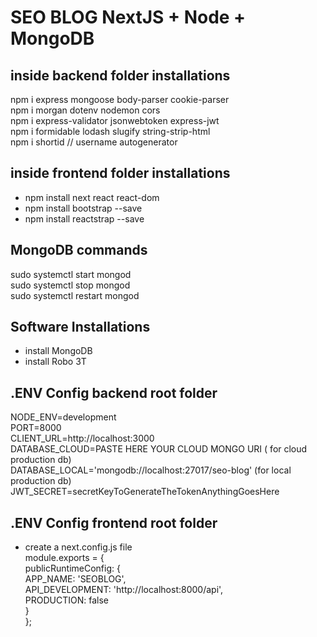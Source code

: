 # SEO BLOG NextJS + Node + MongoDB  

## inside backend folder installations
npm i express mongoose body-parser cookie-parser  
npm i morgan dotenv nodemon cors  
npm i express-validator jsonwebtoken express-jwt  
npm i formidable lodash slugify string-strip-html  
npm i shortid // username autogenerator  

## inside frontend folder installations
- npm install next react react-dom  
- npm install bootstrap --save  
- npm install reactstrap --save 

## MongoDB commands
sudo systemctl start mongod  
sudo systemctl stop mongod  
sudo systemctl restart mongod  

## Software Installations
- install MongoDB  
- install Robo 3T  

## .ENV Config backend root folder  
NODE_ENV=development   
PORT=8000  
CLIENT_URL=http://localhost:3000  
DATABASE_CLOUD=PASTE HERE YOUR CLOUD MONGO URI ( for cloud production db)  
DATABASE_LOCAL='mongodb://localhost:27017/seo-blog' (for local production db)  
JWT_SECRET=secretKeyToGenerateTheTokenAnythingGoesHere  

## .ENV Config frontend root folder
- create a next.config.js file  
module.exports = {  
    publicRuntimeConfig: {  
        APP_NAME: 'SEOBLOG',  
        API_DEVELOPMENT: 'http://localhost:8000/api',  
        PRODUCTION: false  
    }  
};  

##

